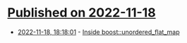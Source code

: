 # [Published on 2022-11-18](index.md)

* [2022-11-18, 18:18:01](https://lobste.rs/s/abjnzo/inside_boost_unordered_flat_map) - [Inside boost::unordered_flat_map](https://bannalia.blogspot.com/2022/11/inside-boostunorderedflatmap.html?m=1)
